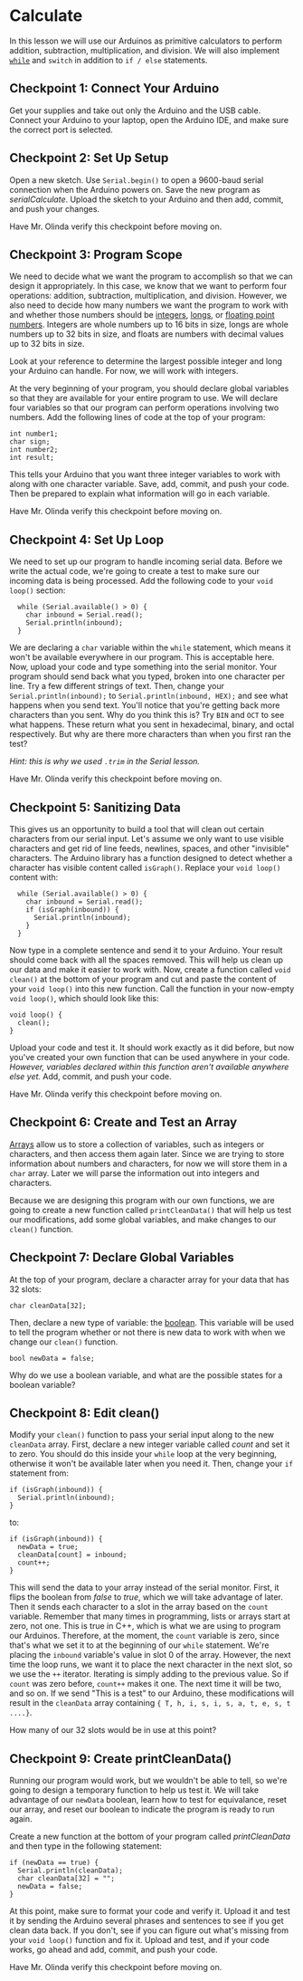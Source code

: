 # Calculate

In this lesson we will use our Arduinos as primitive calculators to perform addition, subtraction, multiplication, and division. We will also implement [`while`](https://www.arduino.cc/reference/en/language/structure/control-structure/while/) and `switch` in addition to `if / else` statements.

## Checkpoint 1: Connect Your Arduino

Get your supplies and take out only the Arduino and the USB cable. Connect your Arduino to your laptop, open the Arduino IDE, and make sure the correct port is selected.

## Checkpoint 2: Set Up Setup

Open a new sketch. Use `Serial.begin()` to open a 9600-baud serial connection when the Arduino powers on. Save the new program as _serialCalculate_. Upload the sketch to your Arduino and then add, commit, and push your changes.

<p class="checkpoint">Have Mr. Olinda verify this checkpoint before moving on.</p>

## Checkpoint 3: Program Scope

We need to decide what we want the program to accomplish so that we can design it appropriately. In this case, we know that we want to perform four operations: addition, subtraction, multiplication, and division. However, we also need to decide how many numbers we want the program to work with and whether those numbers should be [integers](https://www.arduino.cc/reference/en/language/variables/data-types/int/), [longs](https://www.arduino.cc/reference/en/language/variables/data-types/long/), or [floating point numbers](https://www.arduino.cc/reference/en/language/variables/data-types/float/). Integers are whole numbers up to 16 bits in size, longs are whole numbers up to 32 bits in size, and floats are numbers with decimal values up to 32 bits in size.

Look at your reference to determine the largest possible integer and long your Arduino can handle. For now, we will work with integers.

At the very beginning of your program, you should declare global variables so that they are available for your entire program to use. We will declare four variables so that our program can perform operations involving two numbers. Add the following lines of code at the top of your program:

```
int number1;
char sign;
int number2;
int result;
```

This tells your Arduino that you want three integer variables to work with along with one character variable. Save, add, commit, and push your code. Then be prepared to explain what information will go in each variable.

<p class="checkpoint">Have Mr. Olinda verify this checkpoint before moving on.</p>

## Checkpoint 4: Set Up Loop

We need to set up our program to handle incoming serial data. Before we write the actual code, we're going to create a test to make sure our incoming data is being processed. Add the following code to your `void loop()` section:

```
  while (Serial.available() > 0) {
    char inbound = Serial.read();
    Serial.println(inbound);
  }
```

We are declaring a `char` variable within the `while` statement, which means it won't be available everywhere in our program. This is acceptable here. Now, upload your code and type something into the serial monitor. Your program should send back what you typed, broken into one character per line. Try a few different strings of text. Then, change your `Serial.println(inbound);` to `Serial.println(inbound, HEX);` and see what happens when you send text. You'll notice that you're getting back more characters than you sent. Why do you think this is? Try `BIN` and `OCT` to see what happens. These return what you sent in hexadecimal, binary, and octal respectively. But why are there more characters than when you first ran the test?

_Hint: this is why we used `.trim` in the Serial lesson._

<p class="checkpoint">Have Mr. Olinda verify this checkpoint before moving on.</p>

## Checkpoint 5: Sanitizing Data

This gives us an opportunity to build a tool that will clean out certain characters from our serial input. Let's assume we only want to use visible characters and get rid of line feeds, newlines, spaces, and other "invisible" characters. The Arduino library has a function designed to detect whether a character has visible content called `isGraph()`. Replace your `void loop()` content with:

```
  while (Serial.available() > 0) {
    char inbound = Serial.read();
    if (isGraph(inbound)) {
      Serial.println(inbound);
    }
  }
```

Now type in a complete sentence and send it to your Arduino. Your result should come back with all the spaces removed. This will help us clean up our data and make it easier to work with. Now, create a function called `void clean()` at the bottom of your program and cut and paste the content of your `void loop()` into this new function. Call the function in your now-empty `void loop()`, which should look like this:

```
void loop() {
  clean();
}
```

Upload your code and test it. It should work exactly as it did before, but now you've created your own function that can be used anywhere in your code. _However, variables declared within this function aren't available anywhere else yet._ Add, commit, and push your code.

<p class="checkpoint">Have Mr. Olinda verify this checkpoint before moving on.</p>

## Checkpoint 6: Create and Test an Array

[Arrays](https://www.arduino.cc/reference/en/language/variables/data-types/array/) allow us to store a collection of variables, such as integers or characters, and then access them again later. Since we are trying to store information about numbers and characters, for now we will store them in a `char` array. Later we will parse the information out into integers and characters.

Because we are designing this program with our own functions, we are going to create a new function called `printCleanData()` that will help us test our modifications, add some global variables, and make changes to our `clean()` function.

## Checkpoint 7: Declare Global Variables

At the top of your program, declare a character array for your data that has 32 slots:

```
char cleanData[32];
```

Then, declare a new type of variable: the [boolean](https://www.arduino.cc/reference/en/language/variables/data-types/bool/). This variable will be used to tell the program whether or not there is new data to work with when we change our `clean()` function.

```
bool newData = false;
```

Why do we use a boolean variable, and what are the possible states for a boolean variable?

## Checkpoint 8: Edit clean()

Modify your `clean()` function to pass your serial input along to the new `cleanData` array. First, declare a new integer variable called _count_ and set it to zero. You should do this inside your `while` loop at the very beginning, otherwise it won't be available later when you need it. Then, change your `if` statement from:

```
if (isGraph(inbound)) {
  Serial.println(inbound);
}
```

to:

```
if (isGraph(inbound)) {
  newData = true;
  cleanData[count] = inbound;
  count++;
}
```

This will send the data to your array instead of the serial monitor. First, it flips the boolean from _false_ to _true_, which we will take advantage of later. Then it sends each character to a slot in the array based on the `count` variable. Remember that many times in programming, lists or arrays start at zero, not one. This is true in C++, which is what we are using to program our Arduinos. Therefore, at the moment, the `count` variable is zero, since that's what we set it to at the beginning of our `while` statement. We're placing the `inbound` variable's value in slot 0 of the array. However, the next time the loop runs, we want it to place the next character in the next slot, so we use the `++` iterator. Iterating is simply adding to the previous value. So if `count` was zero before, `count++` makes it one. The next time it will be two, and so on. If we send "This is a test" to our Arduino, these modifications will result in the `cleanData` array containing `{ T, h, i, s, i, s, a, t, e, s, t ....}`.

How many of our 32 slots would be in use at this point?

## Checkpoint 9: Create printCleanData()

Running our program would work, but we wouldn't be able to tell, so we're going to design a temporary function to help us test it. We will take advantage of our `newData` boolean, learn how to test for equivalance, reset our array, and reset our boolean to indicate the program is ready to run again.

Create a new function at the bottom of your program called _printCleanData_ and then type in the following statement:

```
if (newData == true) {
  Serial.println(cleanData);
  char cleanData[32] = "";
  newData = false;
}
```

At this point, make sure to format your code and verify it. Upload it and test it by sending the Arduino several phrases and sentences to see if you get clean data back. If you don't, see if you can figure out what's missing from your `void loop()` function and fix it. Upload and test, and if your code works, go ahead and add, commit, and push your code.

<p class="checkpoint">Have Mr. Olinda verify this checkpoint before moving on.</p>

